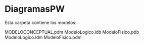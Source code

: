 # DiagramasPW

Esta carpeta contiene los modelos:

MODELOCONCEPTUAL.pdm
ModeloLogico.ldb
ModeloFisico.pdb
ModeloLogico.ldm
ModeloFisico.pdm
